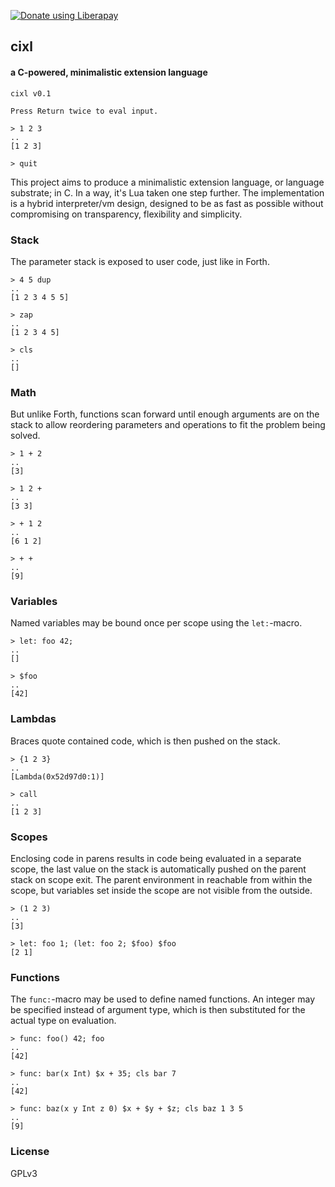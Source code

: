 <a href="https://liberapay.com/basic-gongfu/donate"><img alt="Donate using Liberapay" src="https://liberapay.com/assets/widgets/donate.svg"></a>

## cixl
#### a C-powered, minimalistic extension language

```
cixl v0.1

Press Return twice to eval input.

> 1 2 3
..
[1 2 3]

> quit
```

This project aims to produce a minimalistic extension language, or language substrate; in C. In a way, it's Lua taken one step further. The implementation is a hybrid interpreter/vm design, designed to be as fast as possible without compromising on transparency, flexibility and simplicity.

### Stack
The parameter stack is exposed to user code, just like in Forth.

```
> 4 5 dup
..
[1 2 3 4 5 5]

> zap
..
[1 2 3 4 5]

> cls
..
[]
```

### Math
But unlike Forth, functions scan forward until enough arguments are on the stack to allow reordering parameters and operations to fit the problem being solved.

```
> 1 + 2
..
[3]

> 1 2 +
..
[3 3]

> + 1 2
..
[6 1 2]

> + +
..
[9]
```

### Variables
Named variables may be bound once per scope using the ```let:```-macro.

```
> let: foo 42;
..
[]

> $foo
..
[42]
```

### Lambdas
Braces quote contained code, which is then pushed on the stack.

```
> {1 2 3}
..
[Lambda(0x52d97d0:1)]

> call
..
[1 2 3]
```

### Scopes
Enclosing code in parens results in code being evaluated in a separate scope, the last value on the stack is automatically pushed on the parent stack on scope exit. The parent environment in reachable from within the scope, but variables set inside the scope are not visible from the outside.

```
> (1 2 3)
..
[3]

> let: foo 1; (let: foo 2; $foo) $foo
[2 1]
```

### Functions
The ```func:```-macro may be used to define named functions. An integer may be specified instead of argument type, which is then substituted for the actual type on evaluation.

```
> func: foo() 42; foo
..
[42]

> func: bar(x Int) $x + 35; cls bar 7
..
[42]

> func: baz(x y Int z 0) $x + $y + $z; cls baz 1 3 5
..
[9]

```

### License
GPLv3